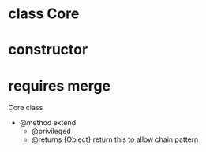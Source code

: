 # class Core

# constructor 

# requires merge


<p>Core class</p>

<ul>
<li>@method extend
<ul><li>@privileged</li>
<li>@returns {Object} return this to allow chain pattern</li></ul></li>
</ul>
